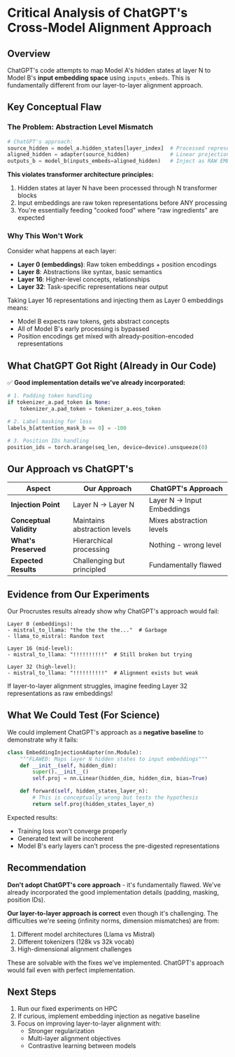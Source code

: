 # Critical Analysis of ChatGPT's Cross-Model Alignment Approach

## Overview
ChatGPT's code attempts to map Model A's hidden states at layer N to Model B's **input embedding space** using `inputs_embeds`. This is fundamentally different from our layer-to-layer alignment approach.

## Key Conceptual Flaw

### The Problem: Abstraction Level Mismatch
```python
# ChatGPT's approach:
source_hidden = model_a.hidden_states[layer_index]  # Processed representations at layer N
aligned_hidden = adapter(source_hidden)             # Linear projection
outputs_b = model_b(inputs_embeds=aligned_hidden)   # Inject as RAW EMBEDDINGS (!!)
```

**This violates transformer architecture principles:**
1. Hidden states at layer N have been processed through N transformer blocks
2. Input embeddings are raw token representations before ANY processing
3. You're essentially feeding "cooked food" where "raw ingredients" are expected

### Why This Won't Work

Consider what happens at each layer:
- **Layer 0 (embeddings)**: Raw token embeddings + position encodings
- **Layer 8**: Abstractions like syntax, basic semantics
- **Layer 16**: Higher-level concepts, relationships
- **Layer 32**: Task-specific representations near output

Taking Layer 16 representations and injecting them as Layer 0 embeddings means:
- Model B expects raw tokens, gets abstract concepts
- All of Model B's early processing is bypassed
- Position encodings get mixed with already-position-encoded representations

## What ChatGPT Got Right (Already in Our Code)

✅ **Good implementation details we've already incorporated:**
```python
# 1. Padding token handling
if tokenizer_a.pad_token is None:
    tokenizer_a.pad_token = tokenizer_a.eos_token

# 2. Label masking for loss
labels_b[attention_mask_b == 0] = -100

# 3. Position IDs handling
position_ids = torch.arange(seq_len, device=device).unsqueeze(0)
```

## Our Approach vs ChatGPT's

| Aspect | Our Approach | ChatGPT's Approach |
|--------|--------------|-------------------|
| **Injection Point** | Layer N → Layer N | Layer N → Input Embeddings |
| **Conceptual Validity** | Maintains abstraction levels | Mixes abstraction levels |
| **What's Preserved** | Hierarchical processing | Nothing - wrong level |
| **Expected Results** | Challenging but principled | Fundamentally flawed |

## Evidence from Our Experiments

Our Procrustes results already show why ChatGPT's approach would fail:
```
Layer 0 (embeddings):
- mistral_to_llama: "the the the the..."  # Garbage
- llama_to_mistral: Random text

Layer 16 (mid-level):
- mistral_to_llama: "!!!!!!!!!!"  # Still broken but trying

Layer 32 (high-level):
- mistral_to_llama: "!!!!!!!!!!"  # Alignment exists but weak
```

If layer-to-layer alignment struggles, imagine feeding Layer 32 representations as raw embeddings!

## What We Could Test (For Science)

We could implement ChatGPT's approach as a **negative baseline** to demonstrate why it fails:

```python
class EmbeddingInjectionAdapter(nn.Module):
    """FLAWED: Maps layer N hidden states to input embeddings"""
    def __init__(self, hidden_dim):
        super().__init__()
        self.proj = nn.Linear(hidden_dim, hidden_dim, bias=True)

    def forward(self, hidden_states_layer_n):
        # This is conceptually wrong but tests the hypothesis
        return self.proj(hidden_states_layer_n)
```

Expected results:
- Training loss won't converge properly
- Generated text will be incoherent
- Model B's early layers can't process the pre-digested representations

## Recommendation

**Don't adopt ChatGPT's core approach** - it's fundamentally flawed. We've already incorporated the good implementation details (padding, masking, position IDs).

**Our layer-to-layer approach is correct** even though it's challenging. The difficulties we're seeing (infinity norms, dimension mismatches) are from:
1. Different model architectures (Llama vs Mistral)
2. Different tokenizers (128k vs 32k vocab)
3. High-dimensional alignment challenges

These are solvable with the fixes we've implemented. ChatGPT's approach would fail even with perfect implementation.

## Next Steps

1. Run our fixed experiments on HPC
2. If curious, implement embedding injection as negative baseline
3. Focus on improving layer-to-layer alignment with:
   - Stronger regularization
   - Multi-layer alignment objectives
   - Contrastive learning between models